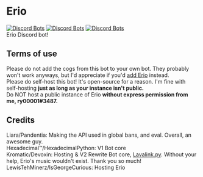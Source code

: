 # Erio
[![Discord Bots](https://discordbots.org/api/widget/status/338695256759599117.svg?noavatar=true)](https://discordbots.org/bot/338695256759599117) 
[![Discord Bots](https://discordbots.org/api/widget/lib/338695256759599117.svg?noavatar=true)](https://discordbots.org/bot/338695256759599117) 
[![Discord Bots](https://discordbots.org/api/widget/owner/338695256759599117.svg?noavatar=true)](https://discordbots.org/bot/338695256759599117)  
Erio Discord bot!

## Terms of use
Please do not add the cogs from this bot to your own bot. They probably won't work anyways, but I'd appreciate if you'd [add Erio](https://discordapp.com/oauth2/authorize?client_id=338695256759599117&scope=bot) instead.  
Please do self-host this bot! It's open-source for a reason. I'm fine with self-hosting __just as long as your instance isn't public.__  
Do NOT host a public instance of Erio __without express permission from me, ry00001#3487.__

## Credits
Liara/Pandentia: Making the API used in global bans, and eval. Overall, an awesome guy.  
Hexadecimal™/HexadecimalPython: V1 Bot core  
Kromatic/Devoxin: Hosting & V2 Rewrite Bot core, [Lavalink.py](https://github.com/Devoxin/Lavalink.py). Without your help, Erio's music wouldn't exist. Thank you so much!
LewisTehMinerz/IsGeorgeCurious: Hosting Erio
